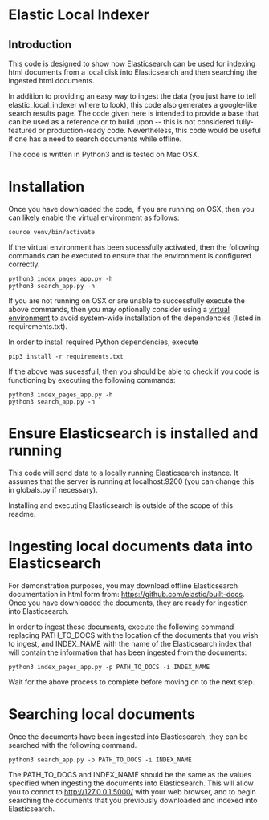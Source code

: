 # Elastic Local Indexer
## Introduction
This code is designed to show how Elasticsearch can be used for indexing html documents from a local disk into Elasticsearch and then searching the ingested html documents. 

In addition to providing an easy way to ingest the data (you just have to tell elastic_local_indexer where to look), this code also generates a google-like search results page. The code given here is intended to provide a base that can be used as a reference or to build upon -- this is not considered fully-featured or production-ready code. Nevertheless, this code would be useful if one has a need to search documents while offline. 

The code is written in Python3 and is tested on Mac OSX. 

# Installation
Once you have downloaded the code, if you are running on OSX, then you can likely enable the virtual environment as follows:
```
source venv/bin/activate
```
If the virtual environment has been sucessfully activated, then the following commands can be executed to ensure that the environment is configured correctly. 
```
python3 index_pages_app.py -h
python3 search_app.py -h
```

If you are not running on OSX or are unable to successfully execute the above commands, then you may optionally consider using a [virtual environment](https://realpython.com/python-virtual-environments-a-primer/) to avoid system-wide installation of the dependencies (listed in requirements.txt). 

In order to install required Python dependencies, execute 
```
pip3 install -r requirements.txt
```
If the above was sucessfull, then you should be able to check if you code is functioning by executing the following commands:
```
python3 index_pages_app.py -h
python3 search_app.py -h
```

# Ensure Elasticsearch is installed and running
This code will send data to a locally running Elasticsearch instance. It assumes that the server is running at localhost:9200 (you can change this in globals.py if necessary).

Installing and executing Elasticsearch is outside of the scope of this readme.

# Ingesting local documents data into Elasticsearch
For demonstration purposes, you may download offline Elasticsearch documentation in html form from: https://github.com/elastic/built-docs. Once you have downloaded the documents, they are ready for ingestion into Elasticsearch. 

In order to ingest these documents, execute the following command replacing PATH_TO_DOCS with the location of the documents that you wish to ingest, and INDEX_NAME with the name of the Elasticsearch index that will contain the information that has been ingested from the documents:
```
python3 index_pages_app.py -p PATH_TO_DOCS -i INDEX_NAME
```
Wait for the above process to complete before moving on to the next step.

# Searching local documents
Once the documents have been ingested into Elasticsearch, they can be searched with the following command. 
```
python3 search_app.py -p PATH_TO_DOCS -i INDEX_NAME
```
The PATH_TO_DOCS and INDEX_NAME should be the same as the values specified when ingesting the documents into Elasticsearch. This will allow you to connct to http://127.0.0.1:5000/ with your web browser, and to begin searching the documents that you previously downloaded and indexed into Elasticsearch.



